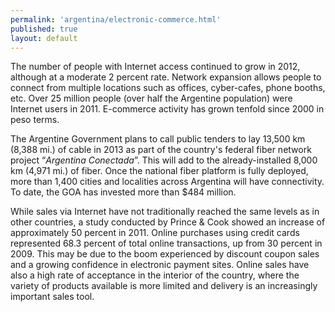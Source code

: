 ```yaml
---
permalink: 'argentina/electronic-commerce.html'
published: true
layout: default
---
```

The number of people with Internet access continued to grow in 2012, although at a moderate 2 percent rate. Network expansion allows people to connect from multiple locations such as offices, cyber-cafes, phone booths, etc. Over 25 million people (over half the Argentine population) were Internet users in 2011. E-commerce activity has grown tenfold since 2000 in peso terms.

The Argentine Government plans to call public tenders to lay 13,500 km (8,388 mi.) of cable in 2013 as part of the country's federal fiber network project “_Argentina Conectada_”. This will add to the already-installed 8,000 km (4,971 mi.) of fiber. Once the national fiber platform is fully deployed, more than 1,400 cities and localities across Argentina will have connectivity. To date, the GOA has invested more than $484 million.

While sales via Internet have not traditionally reached the same levels as in other countries, a study conducted by Prince & Cook showed an increase of approximately 50 percent in 2011. Online purchases using credit cards represented 68.3 percent of total online transactions, up from 30 percent in 2009. This may be due to the boom experienced by discount coupon sales and a growing confidence in electronic payment sites. Online sales have also a high rate of acceptance in the interior of the country, where the variety of products available is more limited and delivery is an increasingly important sales tool.
